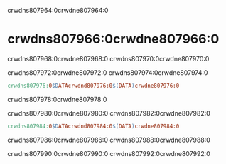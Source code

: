 crwdns807964:0crwdne807964:0
# crwdns807966:0crwdne807966:0

crwdns807968:0crwdne807968:0 crwdns807970:0crwdne807970:0

crwdns807972:0crwdne807972:0 crwdns807974:0crwdne807974:0

```makefile
crwdns807976:0$DATAcrwdnd807976:0$(DATA)crwdne807976:0
```

crwdns807978:0crwdne807978:0

crwdns807980:0crwdne807980:0 crwdns807982:0crwdne807982:0

```makefile
crwdns807984:0$DATAcrwdnd807984:0$(DATA)crwdne807984:0
```

crwdns807986:0crwdne807986:0 crwdns807988:0crwdne807988:0

crwdns807990:0crwdne807990:0 crwdns807992:0crwdne807992:0
